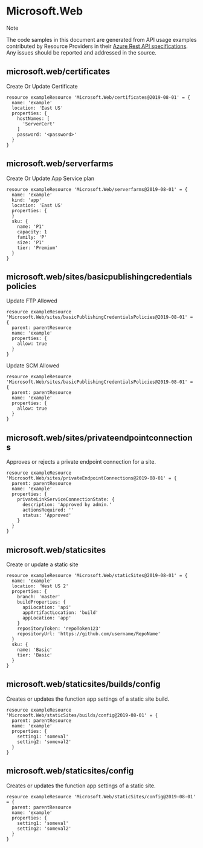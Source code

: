 # Microsoft.Web
  
> [!NOTE]
> The code samples in this document are generated from API usage examples contributed by Resource Providers in their [Azure Rest API specifications](https://github.com/Azure/azure-rest-api-specs). Any issues should be reported and addressed in the source.


## microsoft.web/certificates

Create Or Update Certificate
```bicep
resource exampleResource 'Microsoft.Web/certificates@2019-08-01' = {
  name: 'example'
  location: 'East US'
  properties: {
    hostNames: [
      'ServerCert'
    ]
    password: '<password>'
  }
}
```

## microsoft.web/serverfarms

Create Or Update App Service plan
```bicep
resource exampleResource 'Microsoft.Web/serverfarms@2019-08-01' = {
  name: 'example'
  kind: 'app'
  location: 'East US'
  properties: {
  }
  sku: {
    name: 'P1'
    capacity: 1
    family: 'P'
    size: 'P1'
    tier: 'Premium'
  }
}
```

## microsoft.web/sites/basicpublishingcredentialspolicies

Update FTP Allowed
```bicep
resource exampleResource 'Microsoft.Web/sites/basicPublishingCredentialsPolicies@2019-08-01' = {
  parent: parentResource 
  name: 'example'
  properties: {
    allow: true
  }
}
```

Update SCM Allowed
```bicep
resource exampleResource 'Microsoft.Web/sites/basicPublishingCredentialsPolicies@2019-08-01' = {
  parent: parentResource 
  name: 'example'
  properties: {
    allow: true
  }
}
```

## microsoft.web/sites/privateendpointconnections

Approves or rejects a private endpoint connection for a site.
```bicep
resource exampleResource 'Microsoft.Web/sites/privateEndpointConnections@2019-08-01' = {
  parent: parentResource 
  name: 'example'
  properties: {
    privateLinkServiceConnectionState: {
      description: 'Approved by admin.'
      actionsRequired: ''
      status: 'Approved'
    }
  }
}
```

## microsoft.web/staticsites

Create or update a static site
```bicep
resource exampleResource 'Microsoft.Web/staticSites@2019-08-01' = {
  name: 'example'
  location: 'West US 2'
  properties: {
    branch: 'master'
    buildProperties: {
      apiLocation: 'api'
      appArtifactLocation: 'build'
      appLocation: 'app'
    }
    repositoryToken: 'repoToken123'
    repositoryUrl: 'https://github.com/username/RepoName'
  }
  sku: {
    name: 'Basic'
    tier: 'Basic'
  }
}
```

## microsoft.web/staticsites/builds/config

Creates or updates the function app settings of a static site build.
```bicep
resource exampleResource 'Microsoft.Web/staticSites/builds/config@2019-08-01' = {
  parent: parentResource 
  name: 'example'
  properties: {
    setting1: 'someval'
    setting2: 'someval2'
  }
}
```

## microsoft.web/staticsites/config

Creates or updates the function app settings of a static site.
```bicep
resource exampleResource 'Microsoft.Web/staticSites/config@2019-08-01' = {
  parent: parentResource 
  name: 'example'
  properties: {
    setting1: 'someval'
    setting2: 'someval2'
  }
}
```
